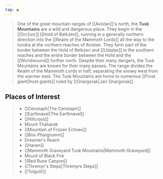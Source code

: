 ```yaml
---
tag: ⛰️️
---
```

> One of the great mountain ranges of [[Avistan]]'s north, the **Tusk Mountains** are a wild and dangerous place.  They begin in the [[Orc|orc]] [[Hold of Belkzen]], running in a generally northern direction into the [[Realm of the Mammoth Lords]] all the way to the tundra at the northern reaches of Avistan. They form part of the border between the Hold of Belkzen and [[Ustalav]] in the southern reaches and the entire border between the Hold and the [[Worldwound]] further north.
> Despite their many dangers, the Tusk Mountains are known for their many passes. The range divides the Realm of the Mammoth Lords in half, separating the snowy west from the warmer east. The Tusk Mountains are home to numerous [[Frost giant|frost giants]] ruled by [[Gnargorak|Jarl Gnargorak]].


## Places of Interest

> - [[Cenotaph|The Cenotaph]]
> - [[Earthnavel|The Earthnavel]]
> - [[Hillcross]]
> - Mount Thaharak
> - [[Mountain of Frozen Echoes]]
> - [[Bos-Phargrumm]]
> - Dreamer's Reach
> - [[Haven]]
> - [[Mammoth Graveyard Tusk Mountains|Mammoth Graveyard]]
> - Mount of Black Fire
> - [[Red Rune Canyon]]
> - [[Thremyr's Steps|Thremyrs Steps]]
> - [[Tolguth]]










